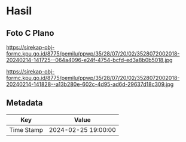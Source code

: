 # Hasil

## Foto C Plano

https://sirekap-obj-formc.kpu.go.id/8775/pemilu/ppwp/35/28/07/20/02/3528072002018-20240214-141725--064a4096-e24f-4754-bcfd-ed3a8b0b5018.jpg

https://sirekap-obj-formc.kpu.go.id/8775/pemilu/ppwp/35/28/07/20/02/3528072002018-20240214-141828--a13b280e-602c-4d95-ad6d-29637d18c309.jpg


## Metadata

| Key        | Value               |
| ---------- | ------------------- |
| Time Stamp | 2024-02-25 19:00:00 |



